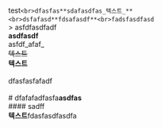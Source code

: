 <br>test```<br>dfasfas**sdafasdfas_텍스트_**```<br>​```<br>dsfafasd**fdsafasdf**<br>fadsfasdfasd```<br>​> asfdfasdfadf<br>**asdfasdf**<br>asfdf_afaf_<br>~~텍스트~~<br>**텍스트**<br>​<br>dfasfasfafadf<br>​<br># dfafafadfasfa**asdfas**<br>#### sadff<br>**텍스트**fdasfasdfasdfa 
